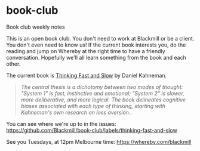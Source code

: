 # book-club
Book club weekly notes

This is an open book club. You don't need to work at Blackmill or be a client. You don't even need to know us! If the current book interests you, do the reading and jump on Whereby at the right time to have a friendly conversation. Hopefully we'll all learn something from the book and each other.

The current book is [Thinking Fast and Slow](https://www.amazon.com/Thinking-Fast-Slow-Daniel-Kahneman/dp/0374533555) by Daniel Kahneman.
  > _The central thesis is a dichotomy between two modes of thought: "System 1" is fast, instinctive and emotional; "System 2" is slower, more deliberative, and more logical. The book delineates cognitive biases associated with each type of thinking, starting with Kahneman's own research on loss aversion._. 
  
You can see where we're up to in the issues: https://github.com/Blackmill/book-club/labels/thinking-fast-and-slow

See you Tuesdays, at 12pm Melbourne time: https://whereby.com/blackmill
